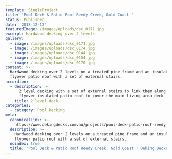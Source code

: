 ```yaml
---
template: SingleProject
title: 'Pool Deck & Patio Roof Reedy Creek, Gold Coast '
status: Published
date: '2018-12-17'
featuredImage: /images/uploads/dsc_0171.jpg
excerpt: Hardwood decking over 2 levels
gallery:
  - image: /images/uploads/dsc_0171.jpg
  - image: /images/uploads/dsc_0174.jpg
  - image: /images/uploads/dsc_0144.jpg
  - image: /images/uploads/dsc_0154.jpg
  - image: /images/uploads/dsc_0170.jpg
content: >-
  Hardwood decking over 2 levels on a treated pine frame and an insulated
  flyover patio roof with a set of external stairs.
accordion:
  - description: >-
      2 level decking with a set of external stairs to link them along with a
      flyover insulated patio roof to cover the main living area deck
    title: 2 level deck
categories:
  - category: Pool Decking
meta:
  canonicalLink: >-
    https://www.dekingdecks.com.au/projects/pool-deck-patio-roof-reedy-creek-gold-coast/
  description: >-
    Hardwood decking over 2 levels on a treated pine frame and an insulated
    flyover patio roof with a set of external stairs.
  noindex: true
  title: 'Pool Deck & Patio Roof Reedy Creek, Gold Coast | Deking Decks'
---
```



